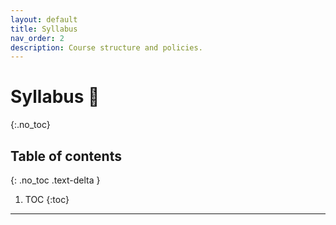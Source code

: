 ```yaml
---
layout: default
title: Syllabus
nav_order: 2
description: Course structure and policies.
---
```


# Syllabus 📖
{:.no_toc}


## Table of contents
{: .no_toc .text-delta }

1. TOC
{:toc}

---

<!-- ## Preface

**As of 9/21, the contents of this syllabus are still tentative, and subject to change.**

This is a long document! But we expect you to read it in its entirety at the start of the quarter, as it covers important details that we won't necessarily discuss in class.


---

## About 🧐

- How do we know if an avocado is going to be ripe before we eat it? 
- How do we predict the salary of a future data scientist?
- How do we teach a computer to read handwriting?

The world is increasingly recognizing the value of data in solving complex and open-ended problems such as these. Instead of explicitly telling the computer exactly how to differentiate between the letters of the alphabet, we instead give the computer many examples of each letter and let it learn the differences automatically. Similarly, by identifying patterns in data, we can learn which factors combine to make an avocado ready-to-eat or a person likely to be a successful data scientist. The explosive growth of data science is largely due to the fact that this approach of learning from data often works remarkably well.

But how do we learn from data? This is the central question of DSC 40A. We will see that virtually every rigorous learning method involves two steps: 1) turning the abstract problem of learning into a concrete math problem; and 2) solving that math problem. This quarter, we will see how to apply this fundamental approach in a variety of contexts. After this class, you will understand the basic theoretical principles underlying almost every machine learning and data science method — from simple linear regression to deep neural networks. You'll also be better prepared to tackle the math you'll see in your upper-division courses, like vector calculus, linear algebra, and probability.

---

## Communication 💬

This quarter, we'll be using [Campuswire](https://campuswire.com/c/GE36D51A4/feed) as our course message board. Campuswire is like Piazza, but unlike Piazza, You will be added to Campuswire automatically; email us ASAP if you're not able to access it, as we'll be making all course announcements through it.

If you have a question about anything to do with the course — if you're stuck on a assignment problem, want clarification on the logistics, or just have a general question about data science — you can make a post on Campuswire. We only ask that if your question includes some or all of an answer, please make your post private so that others cannot see it. You can also post anonymously if you would prefer.

Course staff will regularly check Campuswire and try to answer any questions that you have. You're also encouraged to answer a question asked by another student if you feel that you know the answer.

We will not be using Canvas much, if at all, this quarter; this website, Campuswire, and Gradescope (see Technology) will serve as replacements.

---

## Technology 🖥

We will be using several websites this quarter. Here's what they're all used for:

- [Course Website](https://dsc40a.com): where all content will be posted.
- [Campuswire](https://campuswire.com/c/GE36D51A4/feed): discussion forum where all announcements will be sent, and where all student-staff and student-student communication will occur. You should be automatically added to Campuswire; let us know if that's not the case.
- [Gradescope](https://www.gradescope.com/courses/447018): where all assignments are submitted and all grades live. You should be automatically added to Gradescope; let us know if that's not the case.
- [Zoom](https://ucsd.zoom.us): the virtual conferencing platform we will use for some office hours. You should already have an account through UCSD; see the [Zoom guide](https://edtech.ucsd.edu/education-continuity-tools-and-resources/zoom-guides.html) for more help. Note that you will not be expected to have a webcam!

If you will not have reliable access to a computer this quarter, please reach out to us ASAP, as the university may be able to accommodate you.

---

## Course Structure 🍎

### Lecture

Lectures will be held **in-person** on Monday, Wednesday, and Friday. There are two sections, the first section is from 3:00pm to 3:50 pm and the second section is from 4:00pm to 4:50 pm. Both sections are taking place on PCYNH 122. Attendance will not be required, and recordings will be posted online afterwards. All lecture resources (slides, code if necessary, and readings) will be posted on the course website; these will be your primary resource in this class, as there is no formal textbook.

Lectures will include "Quick Check" questions that we will ask you to answer live; these are not required but are strongly encouraged to check your understanding.

### Discussion


Discussion sections will be used to facilitate small group work with peers. We will provide a worksheet of problems, which should help reinforce concepts from the recent lectures and prepare you to do that week's homework assignment. In the discussion section on Monday evening, you will complete the worksheet in groups of two to four students. Show up and the TA will pair you with other students, though if you want to organize your own group, you may do so. Self-organized groups can also meet at a time that they arrange independently, but you are encouraged to come to the discussion section and do your work there if possible because TA help is available.
   
Worksheets are due to Gradescope by Monday at 11:59pm. Only one member of each group should submit the worksheet, and they should indicate the names of all group members on Gradescope. Worksheets won’t be graded on correctness, but rather on good-faith effort. Even if you don’t solve any of the problems, you should include some explanation of what you thought about and discussed, so that you can get credit for spending time on the assignment. **In order to receive credit, you must work in a group of two to four students (no more, no less) for at least 50 minutes. You may not do the groupwork alone.**

### Homeworks

This class will have weekly homework assignments, which will usually be due to Gradescope on **Fridays at 2pm**. We will aim to release every next week's homework assignments after Friday's lectures.

Homeworks should be written up and turned in by each student individually. You may talk to other students in the class about the problems and discuss solution strategies, but you should not share any written communication (other than publicly on Campuswire). You can tell someone how to do a homework problem, but you cannot show them how to do it. One way to tell if you are respecting this boundary is to ask yourself whether your collaboration could take place over the phone. Additionally, the content of your verbal communication should involve the problem-solving strategy and approach, and you should not directly compare answers with classmates.

Talking through homework problems with other students can be very valuable for many reasons:
- You will connect with other students in the class, which is especially important in an online format where much of the learning is done in isolation.
- You will learn about someone else’s thought process and learn new ways of solving problems that you may not have thought of.
- You will get practice explaining your ideas, which is a useful life skill, and important for job interviews. You will get practice thinking critically about whether someone’s proposed solution actually works, and you will learn how to poke holes in shaky arguments.

As a result of this collaboration policy, students may have similar approaches to problems, but they should not have similarly presented solutions, such as word choice.

We encourage you to post homework-related questions on Campuswire, though your questions (and answers) should be about approaches, not answers. We also encourage you to come to instructor and staff office hours for help on homework questions.

For each problem you submit, you should cite your sources by including a list of names of other students with whom you discussed the problem. Instructors do not need to be cited.


### Office Hours

To get help on assignments and concepts, course staff will be hosting several office hours per week. Some of these will be held remotely and some will be held in person. See the [Calendar](../calendar) tab of the course website for the most up-to-date schedule and instructions.

### Weekly Schedule

To summarize, here's what a typical week will look like in the course (note that this is subject to change; the most up-to-date deadlines will be on the course homepage):

| Monday | Tuesday | Wednesday | Thursday | Friday |
| -- | -- | -- | -- | -- |
| Lecture |  | Lecture  |  |  Lecture |
| Discussion/Groupwork  |  |  |  |  |
|  |  |  | Release next week's Groupwork | Release next week's Homework |
|  **Groupwork due @ 11:59pm**| | |  | **Homework due @ 2pm**|


---

## Exams 🧪

There will be two exams this quarter:

- Midterm: 10/28/2022, during lecture time.
- Final: 12/03/2022, 7:00pm-9:59pm (shown on webreg)

The Midterm Exam will be worth 20% of your overall course grade and will only cover content from Lectures TBD. The Final Exam will be worth 30% of your overall course grade and will be cumulative.

**Both exams will be held IN-PERSON. Please resolve your schedule conflicts as soon as possible.**

### Redemption Policy

The Final Exam will consist of two parts: a "Midterm" section and a "post-Midterm" section. If you do better on the "Midterm" section of the Final Exam than you did on the original Midterm Exam, your score on the "Midterm" section will replace your original Midterm Exam score. This lowers the stakes of the Midterm Exam and gives you two opportunities to demonstrate your understanding of the content from the first half of the course. This also means that you can miss the Midterm Exam for any reason and have the score be replaced by your score on the "Midterm" section of the Final Exam (though we do not recommend this). **You must take the Final Exam to pass the course.** 

---

## Policies ✏️

### Grading

Here's how we will compute your grade.

| Component | Weight | Notes |
| --- | --- | --- |
| Homework | 40% | drop lowest |
| Groupwork (Discussion worksheets) | 10% | drop lowest |
| Midterm Exam | 20% | see the Redemption Policy above |
| Final Exam | 30% | |

See below for information on drops.
             
### Late Policy, Slip Days, and Drops

Each student has **five** slip days to use throughout the quarter. A slip day can be used to extend the deadline of a homework assignment by 24 hours. You can use at most one slip day on any single homework assignment. **Slip days can only be used for homework assignments.**

Slip days are applied automatically at the end of the quarter, and you don't need to ask in order to use one. It's your responsibility to keep track of how many you have left. If you run out of slip days and submit a homework late, it may still be graded so that you'll see what questions you missed, but the grade will be changed to a zero at the end of the quarter. If you use more than five slip days, we will count the first five late assignments, and any late assignments after that will get zero scores.

Slip days are designed to be a transparent and predictable source of leniency in deadlines. You can use a slip day if you are too busy to complete a homework on its original due date. But slips days are also meant for things like the internet going down at 11:58PM just as you go to submit your homework.

**If you have something going on in your life that is impeding your ability to do your classwork on time, please reach out to us as soon as possible so we can work something out.**

In addition to providing you with slip days, we will drop your lowest homework and groupwork. This gives you some additional flexibility for unforeseen circumstances.

Students on the waitlist or who join the class late are expected to keep up with the work and submit assignments by the deadlines.

The late policy will be strictly enforced out of fairness for all students.

### Regrade Requests 

You can ask for a regrade on any assignment if you believe that the grader made a mistake. Remember that clarity is a part of your score — if you had the right idea but were unable to clearly communicate it, you may still not deserve full credit. We ask that you please submit your regrade requests within one week of the assignment grade being released; you can submit regrade requests directly on Gradescope.

### Incomplete Grades

Because of the pandemic, we must prepare for the unfortunate possibility that you will get sick and be unable to participate in this class for long periods of time. The university has a mechanism for helping in this situation: the Incomplete. If you are unable to complete the course because of reasons outside of your control, you may be given an Incomplete instead of a letter grade. This simply means that you will complete the rest of the work at a later time. Once you have done so, your overall grade is calculated and your Incomplete grade is replaced.

An Incomplete does not allow you to re-do work that has already been completed, only to do work that hasn't been completed.

Unfortunately, your personal health is not the only thing that might prevent you from participating in this class. Some of us will get sick, others will have family members fall ill, and others might lose their jobs. If you have any doubt about your ability to perform satisfactorily in this course due to something outside of your control, please contact us ASAP and we'll figure something out.

### Academic Integrity

In this class, we expect that you will work hard, utilize allowed resources to master the course material, and act with integrity. Learning partially remotely presents new challenges for academic integrity, making it more important than ever to act honorably and make sure that the work you are submitting is reflective of your knowledge and abilities.

The [UCSD Policy on Integrity of Scholarship](https://academicintegrity.ucsd.edu/process/policy.html) and this syllabus list some of the standards by which you are expected to complete your academic work, but your good ethical judgment is also expected. Ignorance of the rules will not excuse you from any violations.

For this class, the following activities, among others, are considered cheating and are not allowed:
- Sharing written homework solutions with other students, or viewing written homework solutions from another student.
- Looking or asking for answers to homework problems in other texts or sources, including the internet.
- Collaborating on exams.
- Using unauthorized resources on homeworks or exams, including solutions from past iterations of this course.

The following activities are examples of things that are allowed in this class:
- Discussing homework problems with classmates and the instructional staff.
- Reading about concepts from lecture in outside texts, including the internet, without looking for answers to specific homework questions. If you accidentally find related material in another source, you must cite the source on your homework and write up your answer without consulting the source. To do otherwise is plagiarism.

Remember, Academic Integrity is about doing your part to act with honesty, trust, fairness, respect, responsibility and courage. If you are suspected of dishonest conduct, you will be reported to the Academic Integrity Office. Violations of the academic integrity policy will result in failing the course, and the Dean of your college may place you on academic probation or suspend or dismiss you from UCSD. Academic integrity violations are serious and the risk is not worth it!

### A note on letter grades

_The following is adapted from [CSE 160](https://courses.cs.washington.edu/courses/cse160/20au/syllabus/index.html#curve) at the University of Washington._

Grading for this class is not curved in the sense that the average is set at (say) a B+ and half of the class must receive a grade lower than that. If everyone does well and shows mastery of the material, everyone can receive an A (this would be awesome!). If no one does well (this is unlikely), then everyone can receive a C.

Grading for this class is curved in the sense that we do not have a pre-defined mapping from homework and exam scores to a final GPA. There is no pre-determined score (e.g., 90% of all possible points) that earns an A or a B or a C or any other grade. To determine the final grade, we will ask questions like “Did this student master the material?”. With that said, grades will not be any stricter than the standard grading scale (where an A is a 93+, A- is 90+, etc). For instance, the threshold for an "A" will never be higher than 93%.

Try your best not to worry about them, and we'll reciprocate by being fair. We're in this together 😎.

---

## Support 🫂

### Accommodations

Students requesting accommodations for this course due to a disability or current functional limitation must provide a current Authorization for Accommodation (AFA) letter issued by the [Office for Students with Disabilities](https://osd.ucsd.edu) (OSD). This AFA letter should be shared with the instructor and the Data Science OSD Liaison, who can be reached at [dscstudent@ucsd.edu](mailto:dscstudent@ucsd.edu). Please contact us by the end of Week 3 to make sure we can arrange accommodations as needed.

### Diversity and Inclusion

We are committed to creating an inclusive learning environment in which individual differences are respected and all students feel comfortable. If you have any suggestions as to how we could create a more inclusive setting, please let us know.
We also expect that you, as a student in this course, will honor and respect your classmates, abiding by the [UCSD Principles of Community](https://ucsd.edu/about/principles.html). Please understand that others’ backgrounds, perspectives and experiences may be different than your own, and help us to build an environment where everyone is respected and able to thrive.

---

## Acknowledgements 🙏

This offering builds off of earlier offerings of DSC 40A by Suraj Rampure, Janine Tiefenbruck, Justin Eldridge, Gal Mishne, Yian Ma, and Georgio Quer; they created the vast majority of the course materials we will use this quarter. -->